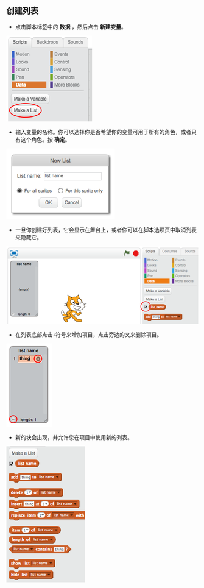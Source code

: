 ## 创建列表

+ 点击脚本标签中的 **数据** ，然后点击 **新建变量**。

![创建列表](images/make-a-list.png)

+ 输入变量的名称。你可以选择你是否希望你的变量可用于所有的角色，或者只有这个角色。按 **确定**。

![列表名称](images/list-name.png)

+ 一旦你创建好列表，它会显示在舞台上，或者你可以在脚本选项页中取消列表来隐藏它。

![列表 显示/隐藏](images/list-show-hide.png)

+ 在列表底部点击`+`符号来增加项目，点击旁边的叉来删除项目。

![列表 显示/隐藏](images/list-add-delete.png)

+ 新的块会出现，并允许您在项目中使用新的列表。

![列出代码块](images/list-blocks.png)